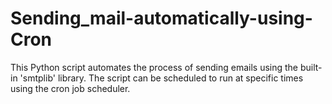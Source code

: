 # Sending_mail-automatically-using-Cron
This Python script automates the process of sending emails using the built-in 'smtplib' library. The script can be scheduled to run at specific times using the cron job scheduler.
